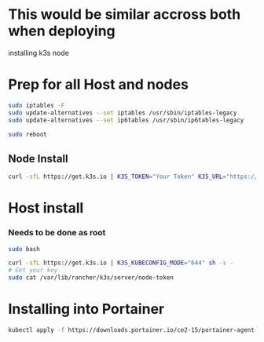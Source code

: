 # This would be similar accross both when deploying


installing k3s node

# Prep for all Host and nodes
```bash
sudo iptables -F 
sudo update-alternatives --set iptables /usr/sbin/iptables-legacy 
sudo update-alternatives --set ip6tables /usr/sbin/ip6tables-legacy 

sudo reboot
```

## Node Install
```bash
curl -sfL https://get.k3s.io | K3S_TOKEN="Your Token" K3S_URL="https://k3s host:6443" K3S_NODE_NAME="node name" sh -
```


# Host install
### Needs to be done as root

```bash
sudo bash
```
```bash
curl -sfL https://get.k3s.io | K3S_KUBECONFIG_MODE="644" sh -s -
# Get your key
sudo cat /var/lib/rancher/k3s/server/node-token
```

# Installing into Portainer
```bash
kubectl apply -f https://downloads.portainer.io/ce2-15/portainer-agent-k8s-lb.yaml
```
